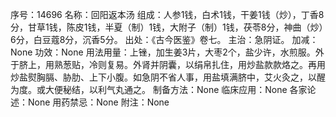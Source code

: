 序号：14696
名称：回阳返本汤
组成：人参1钱，白术1钱，干姜1钱（炒），丁香8分，甘草1钱，陈皮1钱，半夏（制）1钱，大附子（制）1钱，茯苓8分，神曲（炒）6分，白豆蔻8分，沉香5分。
出处：《古今医鉴》卷七。
主治：急阴证。
加减：None
功效：None
用法用量：上锉，加生姜3片，大枣2个，盐少许，水煎服。外于脐上，用熟葱贴，冷则复易。外肾并阴囊，以绢帛扎住，用炒盐款款烙之。再用炒盐熨胸膈、胁肋、上下小腹。如急阴不省人事，用盐填满脐中，艾火灸之，以醒为度。或大便秘结，以利气丸通之。
制备方法：None
临床应用：None
各家论述：None
用药禁忌：None
附注：None
